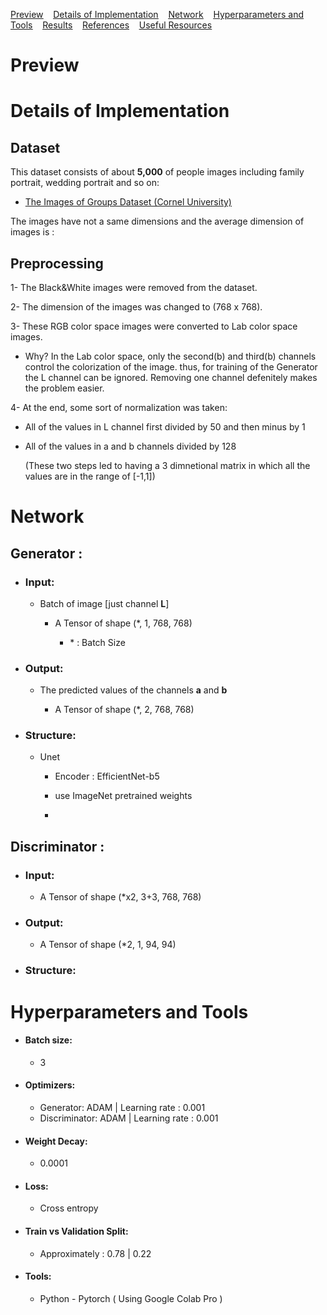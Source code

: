 <ins>[Preview](#preview)</ins>&nbsp;&nbsp;&nbsp;
<ins>[Details of Implementation](#Details-of-Implementation)</ins>&nbsp;&nbsp;&nbsp;
<ins>[Network](#Network)</ins>&nbsp;&nbsp;&nbsp;
<ins>[Hyperparameters and Tools](#Hyperparameters-and-Tools)</ins>&nbsp;&nbsp;&nbsp;
<ins>[Results](#Results)</ins>&nbsp;&nbsp;&nbsp;
<ins>[References](#References)</ins>&nbsp;&nbsp;&nbsp;
<ins>[Useful Resources](#Useful-Resources)</ins>&nbsp;&nbsp;&nbsp;
# Preview

# Details of Implementation

## Dataset 

This dataset consists of about **5,000** of people images including family portrait, wedding portrait and so on:
- [The Images of Groups Dataset (Cornel University)](http://chenlab.ece.cornell.edu/people/Andy/ImagesOfGroups.html)

The images have not a same dimensions and the average dimension of images is : 

## Preprocessing
1- The Black&White images were removed from the dataset.

2- The dimension of the images was changed to (768 x 768).

3- These RGB color space images were converted to Lab color space images.
  
  - Why?
      In the Lab color space, only the second(b) and third(b) channels control the colorization of the image. thus, for training of the Generator
      the L channel can be ignored. Removing one channel defenitely makes the problem easier.

4- At the end, some sort of normalization was taken:
 - All of the values in L channel first divided by 50 and then minus by 1 
 
 - All of the values in a and b channels divided by 128
 
   (These two steps led to having a 3 dimnetional matrix in which all the values are in the range of [-1,1])
 

# Network
## Generator : 

- ### Input:
  - Batch of image [just channel **L**]
    - A Tensor of shape (\*, 1, 768, 768) 
   
      - \* : Batch Size
    
- ### Output:
  - The predicted values of the channels **a** and **b**
  
    - A Tensor of shape (\*, 2, 768, 768)

- ### Structure:
  - Unet 

    - Encoder : EfficientNet-b5

    - use ImageNet pretrained weights

    - 
    


## Discriminator : 

- ### Input:
  - A Tensor of shape (\*x2, 3+3, 768, 768) 
   

- ### Output:
  - A Tensor of shape (\*2, 1, 94, 94)

- ### Structure:




# Hyperparameters and Tools
- #### Batch size: 
   - 3 
- #### Optimizers: 
   - Generator: ADAM | Learning rate : 0.001
   - Discriminator: ADAM | Learning rate : 0.001

- #### Weight Decay: 
   - 0.0001
- #### Loss: 
   - Cross entropy
- #### Train vs Validation Split: 
   - Approximately : 0.78 | 0.22  
- #### Tools: 
   - Python - Pytorch ( Using Google Colab Pro )




